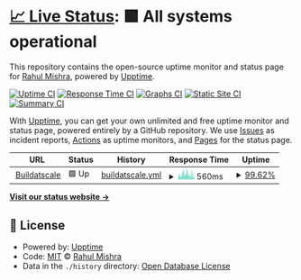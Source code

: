 # [📈 Live Status](https://buildatscale.tech): <!--live status--> **🟩 All systems operational**

This repository contains the open-source uptime monitor and status page for [Rahul Mishra](https://buildatscale.tech/), powered by [Upptime](https://github.com/upptime/upptime).

[![Uptime CI](https://github.com/rahul91/upptime/workflows/Uptime%20CI/badge.svg)](https://github.com/rahul91/upptime/actions?query=workflow%3A%22Uptime+CI%22)
[![Response Time CI](https://github.com/rahul91/upptime/workflows/Response%20Time%20CI/badge.svg)](https://github.com/rahul91/upptime/actions?query=workflow%3A%22Response+Time+CI%22)
[![Graphs CI](https://github.com/rahul91/upptime/workflows/Graphs%20CI/badge.svg)](https://github.com/rahul91/upptime/actions?query=workflow%3A%22Graphs+CI%22)
[![Static Site CI](https://github.com/rahul91/upptime/workflows/Static%20Site%20CI/badge.svg)](https://github.com/rahul91/upptime/actions?query=workflow%3A%22Static+Site+CI%22)
[![Summary CI](https://github.com/rahul91/upptime/workflows/Summary%20CI/badge.svg)](https://github.com/rahul91/upptime/actions?query=workflow%3A%22Summary+CI%22)

With [Upptime](https://upptime.js.org), you can get your own unlimited and free uptime monitor and status page, powered entirely by a GitHub repository. We use [Issues](https://github.com/rahul91/upptime/issues) as incident reports, [Actions](https://github.com/rahul91/upptime/actions) as uptime monitors, and [Pages](https://buildatscale.tech) for the status page.

<!--start: status pages-->
<!-- This summary is generated by Upptime (https://github.com/upptime/upptime) -->
<!-- Do not edit this manually, your changes will be overwritten -->
<!-- prettier-ignore -->
| URL | Status | History | Response Time | Uptime |
| --- | ------ | ------- | ------------- | ------ |
| <img alt="" src="https://icons.duckduckgo.com/ip3/buildatscale.tech.ico" height="13"> [Buildatscale](https://buildatscale.tech) | 🟩 Up | [buildatscale.yml](https://github.com/Rahul91/upptime/commits/HEAD/history/buildatscale.yml) | <details><summary><img alt="Response time graph" src="./graphs/buildatscale/response-time-week.png" height="20"> 560ms</summary><br><a href="https://rahul91.github.io/upptime/history/buildatscale"><img alt="Response time 1474" src="https://img.shields.io/endpoint?url=https%3A%2F%2Fraw.githubusercontent.com%2FRahul91%2Fupptime%2FHEAD%2Fapi%2Fbuildatscale%2Fresponse-time.json"></a><br><a href="https://rahul91.github.io/upptime/history/buildatscale"><img alt="24-hour response time 452" src="https://img.shields.io/endpoint?url=https%3A%2F%2Fraw.githubusercontent.com%2FRahul91%2Fupptime%2FHEAD%2Fapi%2Fbuildatscale%2Fresponse-time-day.json"></a><br><a href="https://rahul91.github.io/upptime/history/buildatscale"><img alt="7-day response time 560" src="https://img.shields.io/endpoint?url=https%3A%2F%2Fraw.githubusercontent.com%2FRahul91%2Fupptime%2FHEAD%2Fapi%2Fbuildatscale%2Fresponse-time-week.json"></a><br><a href="https://rahul91.github.io/upptime/history/buildatscale"><img alt="30-day response time 720" src="https://img.shields.io/endpoint?url=https%3A%2F%2Fraw.githubusercontent.com%2FRahul91%2Fupptime%2FHEAD%2Fapi%2Fbuildatscale%2Fresponse-time-month.json"></a><br><a href="https://rahul91.github.io/upptime/history/buildatscale"><img alt="1-year response time 1375" src="https://img.shields.io/endpoint?url=https%3A%2F%2Fraw.githubusercontent.com%2FRahul91%2Fupptime%2FHEAD%2Fapi%2Fbuildatscale%2Fresponse-time-year.json"></a></details> | <details><summary><a href="https://rahul91.github.io/upptime/history/buildatscale">99.62%</a></summary><a href="https://rahul91.github.io/upptime/history/buildatscale"><img alt="All-time uptime 94.82%" src="https://img.shields.io/endpoint?url=https%3A%2F%2Fraw.githubusercontent.com%2FRahul91%2Fupptime%2FHEAD%2Fapi%2Fbuildatscale%2Fuptime.json"></a><br><a href="https://rahul91.github.io/upptime/history/buildatscale"><img alt="24-hour uptime 98.71%" src="https://img.shields.io/endpoint?url=https%3A%2F%2Fraw.githubusercontent.com%2FRahul91%2Fupptime%2FHEAD%2Fapi%2Fbuildatscale%2Fuptime-day.json"></a><br><a href="https://rahul91.github.io/upptime/history/buildatscale"><img alt="7-day uptime 99.62%" src="https://img.shields.io/endpoint?url=https%3A%2F%2Fraw.githubusercontent.com%2FRahul91%2Fupptime%2FHEAD%2Fapi%2Fbuildatscale%2Fuptime-week.json"></a><br><a href="https://rahul91.github.io/upptime/history/buildatscale"><img alt="30-day uptime 99.32%" src="https://img.shields.io/endpoint?url=https%3A%2F%2Fraw.githubusercontent.com%2FRahul91%2Fupptime%2FHEAD%2Fapi%2Fbuildatscale%2Fuptime-month.json"></a><br><a href="https://rahul91.github.io/upptime/history/buildatscale"><img alt="1-year uptime 81.72%" src="https://img.shields.io/endpoint?url=https%3A%2F%2Fraw.githubusercontent.com%2FRahul91%2Fupptime%2FHEAD%2Fapi%2Fbuildatscale%2Fuptime-year.json"></a></details>

<!--end: status pages-->

[**Visit our status website →**](https://buildatscale.tech)

## 📄 License

- Powered by: [Upptime](https://github.com/upptime/upptime)
- Code: [MIT](./LICENSE) © [Rahul Mishra](https://buildatscale.tech/)
- Data in the `./history` directory: [Open Database License](https://opendatacommons.org/licenses/odbl/1-0/)

